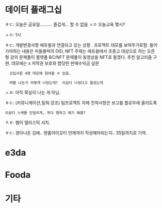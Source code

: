 # 데이터 플래그십

ㅎㄷ: 오늘은  금요일.......... 즐겁게... 할 수 없음
     ㅅㅇ 오늘교육 몇시? 

ㅅㅇ: 1시

ㅎㄷ: 개발변경사항
      에듀윌과 연결되고 있는 상황 . 
      프로젝트 데모를 보여주기로함.
      들어가야하는 내용은 미들블럭의 DID, NFT 
      주제는 에듀윌에서 초중고 대상으로 하는 오픈형 강의 문제풀이 플랫폼 BC/NFT 
      문제풀이 동영상을 NFT로 팔겠다.
      추천 알고리즘 구현. 데모에는 x 
      저작권 보호와 합당한 판매수익금 실현

      신입사원 4명 데모에 참여할 수 있음. 

      퍼블 나눈거 어떻게 나눴는데?  이삼다 나눴다고 들었는데

ㅅㄹ: 아직 확실히 나눈 게 아님. 

ㅎㄷ: (커뮤니케이션,팀웍 강조) 팀프로젝트 자체 진척사항은 보고를 플로우에 올리도록
    
    이삼다 스케쥴 안밀리게, 푸다 햄하고 애기 해봄?
ㅈㅎ: 햄이 엘라스틱 서치. 

ㅎㄷ: 경아나온 김에.. 
    맨홀아이오티 언제까지 작성해야되는지.. 35일까지로 기억. 

# e3da



# Fooda



# 기타